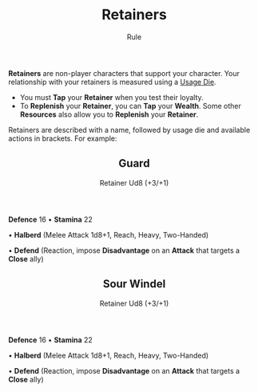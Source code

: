 <header>

# Retainers

<p class="subheading">Rule</p>

</header>

**Retainers** are non-player characters that support your character. Your relationship with your retainers is measured using a [Usage Die](pages/rules/usage.md).

  * You must **Tap** your **Retainer** when you test their loyalty.
  * To **Replenish** your **Retainer**, you can **Tap** your **Wealth**. Some other **Resources** also allow you to **Replenish** your **Retainer**.

Retainers are described with a name, followed by usage die and available actions in brackets. For example:


<section class="summaries">

<section class="summary">

<header>

## Guard

<p class="subheading">Retainer Ud8 (+3/+1)</p>

</header>

**Defence** 16 • **Stamina** 22

• **Halberd** (Melee Attack 1d8+1, Reach, Heavy, Two-Handed)

• **Defend** (Reaction, impose **Disadvantage** on an **Attack** that targets a **Close** ally)

</section>

<section class="summary">

<header>

## Sour Windel

<p class="subheading">Retainer Ud8 (+3/+1)</p>

</header>

**Defence** 16 • **Stamina** 22

• **Halberd** (Melee Attack 1d8+1, Reach, Heavy, Two-Handed)

• **Defend** (Reaction, impose **Disadvantage** on an **Attack** that targets a **Close** ally)

</section>

</section>
